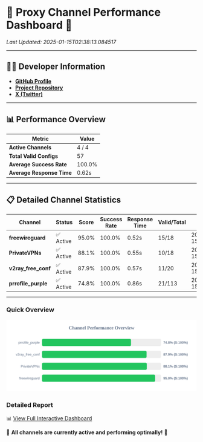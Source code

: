 # 🌟 Proxy Channel Performance Dashboard 🌟

_Last Updated: 2025-01-15T02:38:13.084517_

---

## 👩‍💻 Developer Information

- **[GitHub Profile](https://github.com/4n0nymou3)**  
- **[Project Repository](https://github.com/4n0nymou3/multi-proxy-config-fetcher)**  
- **[X (Twitter)](https://x.com/4n0nymou3)**  

---

## 📊 Performance Overview

| Metric                | Value       |
|-----------------------|-------------|
| **Active Channels**   | 4 / 4       |
| **Total Valid Configs** | 57          |
| **Average Success Rate** | 100.0%      |
| **Average Response Time** | 0.62s       |

---

## 📋 Detailed Channel Statistics

| Channel          | Status     | Score  | Success Rate | Response Time | Valid/Total | Last Success               |
|------------------|------------|--------|--------------|---------------|-------------|----------------------------|
| **freewireguard**  | ✅ Active  | 95.0%  | 100.0% | 0.52s         | 15/18       | 2025-01-15T02:38:13.083181 |
| **PrivateVPNs**  | ✅ Active  | 88.1%  | 100.0% | 0.55s         | 10/18       | 2025-01-15T02:38:12.536665 |
| **v2ray_free_conf**  | ✅ Active  | 87.9%  | 100.0% | 0.57s         | 11/20       | 2025-01-15T02:38:11.947520 |
| **prrofile_purple**  | ✅ Active  | 74.8%  | 100.0% | 0.86s         | 21/113       | 2025-01-15T02:38:11.285535 |

---

### Quick Overview
<div align="center">
  <a href="https://raw.githubusercontent.com/nullluser/NullRepo/refs/heads/main/assets/channel_stats_chart.svg">
    <img src="https://raw.githubusercontent.com/nullluser/NullRepo/refs/heads/main/assets/channel_stats_chart.svg" alt="Source Performance Statistics" width="800">
  </a>
</div>

### Detailed Report
📊 [View Full Interactive Dashboard](https://htmlpreview.github.io/?https://github.com/nullluser/NullRepo/blob/main/assets/performance_report.html)

🎉 **All channels are currently active and performing optimally!** 🎉
